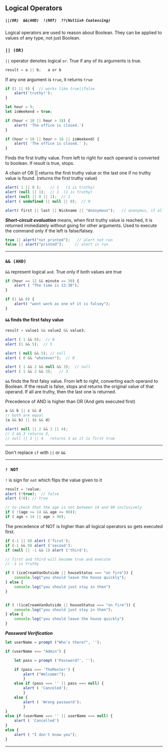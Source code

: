 ## Logical Operators 
##### `||(OR)  &&(AND)  !(NOT)  ??(Nullish Coalescing)`

Logical operators are used to reason about Boolean.
They can be applied to values of any type, not just Boolean.


### `|| (OR)`
`||` operator denotes logical `or`. True if any of its arguments is true.
```js
result = a || b;   a or b
```
If any one argument is `true`, it returns `true`
```js
if (1 || 0) {  // works like true||false
	alert('truthy!');
}
```

```js
let hour = 9;
let isWeekend = true;

if (hour < 10 || hour > 18) {
	alert( 'The office is closed.')
}

if (hour < 10 || hour > 18 || isWeekend) {
	alert( 'The office is closed.' );
}
```
Finds the first truthy value.
From left to right for each operand is converted to boolean. If result is true, stops.

A chain of OR || returns the first truthy value or the last one if no truthy value is found.
(returns the first truthy value)
```js
alert( 1 || 0 );    // 1   (1 is truthy)
alert (null || 1);  // 1  (1 is truthy)
alert (null || 0 || 1);  // 1
alert ( undefined || null || 0);  // 0

alert( first || last || Nickname || "Anonymous");   // anonymus, if all fail
```


***Short-circuit evaluation*** means, when first truthy value is reached, it is returned immediately without going for other arguments. Used to execute the command only if the left is false/falsey. 
```js
true || alert("not printed");   // alert not run
false || alert("printed");     // alert is run
```


____________________

### `&& (AND)`

`&&` represent logical `and`.   True only if both values are true

```js
if (hour == 12 && minute == 30) {
	alert ( "The time is 12:30");
}

if (1 && 0) {
	alert( "wont work as one of it is falsey");
}
```

#### `&&` finds the first falsy value
```js
result = value1 && value2 && value3;

alert ( 1 && 0);  // 0
alert (1 && 5);  // 5

alert ( null && 5); // null
alert ( 0 && "whatever");  // 0

alert ( 1 && 2 && null && 3);  // null
alert ( 1 && 2 && 3);   // 3
```
`&&` finds the first falsy value.
From left to right, converting each operand to Boolean. 
If the result is false, stops and returns the original value of that operand.
If all are truthy, then the last one is returned.

Precedence of AND is higher than OR (And gets executed first)
```js
a && b || c && d 
// both are equal
(a && b) || (c && d)

alert( null || 2 && 3 || 4);
// 2 && 3 returns 3,   
// null || 3 || 4   returns 3 as it is first true
```


________________
Don't replace `if` with `||` or `&&`
__________

### `! NOT`

`!` is sign for `not` which flips the value given to it
```js
result = !value;
alert (!true);  // false
alert (!0); // true

// to check that the age is not between 14 and 90 inclusively
if ( !(age >= 14 && age <= 90));
if ( age < 14 || age > 90);
```

The precedence of NOT is higher than all logical operators so gets executed first.

```js
if (-1 || 0) alert ('first');
if (-1 && 0) alert ('second'):
if (null || -1 && 1) alert ('third');

// first and third will become true and execute
// -1 is truthy
```

```js
if ( (iceCreamVanOutside || houseStatus === "on fire")) {
	console.log("you should leave the house quickly");
} else {
	console.log("you should just stay in then")
}


if ( !(iceCreamVanOutside || houseStatus === "on fire")) {
	console.log("you should just stay in then");
} else {
	console.log("you should leave the house quickly")
}
```

***Password Verification***
```js
let userName = prompt ("Who's there?", '');

if (userName === "Admin") {

	let pass = prompt ('Password?', '');

	if (pass === 'TheMaster') {
		alert ("Welcome!");
		}
	else if (pass === '' || pass === null) {
		alert ( 'Canceled');
		}
	else {
		alert ( 'Wrong password');
		}
}
else if (userName === '' || userName === null) {
	alert ( 'Cancelled')
}
else {
	alert ( "I don't know you");
}
```

______
